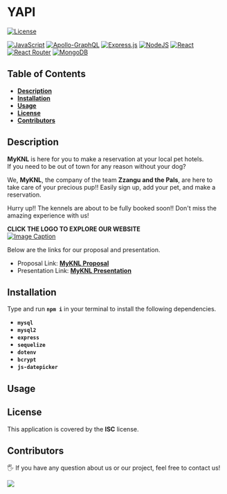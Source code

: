 # YAPI

[![License](https://img.shields.io/badge/License-ISC-blue.svg)](https://opensource.org/licenses/IPL-1.0)


[![JavaScript](https://img.shields.io/badge/javascript-%23323330.svg?style=for-the-badge&logo=javascript&logoColor=%23F7DF1E)](https://img.shields.io/badge/javascript-%23323330.svg?style=for-the-badge&logo=javascript&logoColor=%23F7DF1E)
[![Apollo-GraphQL](https://img.shields.io/badge/-ApolloGraphQL-311C87?style=for-the-badge&logo=apollo-graphql)](https://img.shields.io/badge/-ApolloGraphQL-311C87?style=for-the-badge&logo=apollo-graphql)
[![Express.js](https://img.shields.io/badge/express.js-%23404d59.svg?style=for-the-badge&logo=express&logoColor=%2361DAFB)](https://img.shields.io/badge/express.js-%23404d59.svg?style=for-the-badge&logo=express&logoColor=%2361DAFB)
[![NodeJS](https://img.shields.io/badge/node.js-6DA55F?style=for-the-badge&logo=node.js&logoColor=white)](https://img.shields.io/badge/node.js-6DA55F?style=for-the-badge&logo=node.js&logoColor=white)
[![React](https://img.shields.io/badge/react-%2320232a.svg?style=for-the-badge&logo=react&logoColor=%2361DAFB)](https://img.shields.io/badge/react-%2320232a.svg?style=for-the-badge&logo=react&logoColor=%2361DAFB)
[![React Router](https://img.shields.io/badge/React_Router-CA4245?style=for-the-badge&logo=react-router&logoColor=white)](https://img.shields.io/badge/React_Router-CA4245?style=for-the-badge&logo=react-router&logoColor=white)
[![MongoDB](https://img.shields.io/badge/MongoDB-%234ea94b.svg?style=for-the-badge&logo=mongodb&logoColor=white)](https://img.shields.io/badge/MongoDB-%234ea94b.svg?style=for-the-badge&logo=mongodb&logoColor=white)


## Table of Contents

- [**Description**](#-description)
- [**Installation**](#-installation)
- [**Usage**](#-usage)
- [**License**](#-license)
- [**Contributors**](#-contributors)

## Description

**MyKNL** is here for you to make a reservation at your local pet hotels.  
If you need to be out of town for any reason without your dog?

We, **MyKNL**, the company of the team **Zzangu and the Pals**, are here to take care of your precious pup!! Easily sign up, add your pet, and make a reservation.

Hurry up!! The kennels are about to be fully booked soon!! Don't miss the amazing experience with us!

**CLICK THE LOGO TO EXPLORE OUR WEBSITE**  
[![Image Caption](public/images/logo_readme.PNG)](https://myknl-zap.herokuapp.com/)

Below are the links for our proposal and presentation.

- Proposal Link: [**MyKNL Proposal**](https://docs.google.com/document/d/1oeiXWUtq-m31DlMHyNK1g9FK8J4q763C3GixPM8mxKc/edit?usp=sharing)
- Presentation Link: [**MyKNL Presentation**](https://docs.google.com/presentation/d/1rhb8wCvNMTrJTPZZ1ylaKObvnb1pCD_-xRjfb8RJT7E/edit?usp=sharing)


## Installation

Type and run **`npm i`** in your terminal to install the following dependencies.

- **`mysql`**
- **`mysql2`**
- **`express`**
- **`sequelize`**
- **`dotenv`**
- **`bcrypt`**
- **`js-datepicker`**

## Usage


## License

This application is covered by the **ISC** license.

## Contributors

🖐 If you have any question about us or our project, feel free to contact us!

<a href="https://github.com/m-car/project-3/graphs/contributors">
  <img src="https://contrib.rocks/image?repo=m-car/project-3" />
</a>
